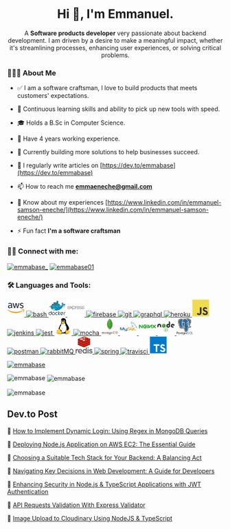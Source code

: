 ###
<h1 align="center">Hi 👋, I'm Emmanuel.</h1>
<p align="center">A <strong>Software products developer</strong> very passionate about backend development. I am driven by a desire to make a meaningful impact, whether it's streamlining processes, enhancing user experiences, or solving critical problems.</p>
<!-- <h3 align="center">Fullstack Developer</h3> -->

<!-- <p align="left"> <img src="https://komarev.com/ghpvc/?username=emmabase&label=Profile%20views&color=0e75b6&style=flat" alt="emmabase" /> </p> -->


<!-- <p align="left"> <a href="https://twitter.com/emmabase_" target="blank"><img src="https://img.shields.io/twitter/follow/emmabase_?logo=twitter&style=for-the-badge" alt="emmabase_" /></a> </p> -->

<h3 align="left">👨🏻‍💻  About Me </h3>

- ✅   I am a software craftsman, I love to build products that meets customers' expectations.

- 🎯   Continuous learning skills and ability to pick up new tools with speed.

- 🎓   Holds a B.Sc in Computer Science.

- 💼   Have 4 years working experience.

- 🌱   Currently building more solutions to help businesses succeed.


<!-- - 👨‍💻 All of my projects are available at [drsimplegraffiti.github.io](drsimplegraffiti.github.io) -->

- 📝 I regularly write articles on [https://dev.to/emmabase](https://dev.to/emmabase)

- 📫 How to reach me **emmaeneche@gmail.com**

- 📄 Know about my experiences [https://www.linkedin.com/in/emmanuel-samson-eneche/](https://www.linkedin.com/in/emmanuel-samson-eneche/)

- ⚡ Fun fact **I'm a software craftsman**

<h3 align="left">🤝🏻 Connect with me:</h3>
<p align="left">
  
<a href="https://twitter.com/emmabase_" target="blank"><img align="center" src="https://raw.githubusercontent.com/rahuldkjain/github-profile-readme-generator/master/src/images/icons/Social/twitter.svg" alt="emmabase_" height="30" width="40" /></a>
<a href="https://instagram.com/emmabase01" target="blank"><img align="center" src="https://raw.githubusercontent.com/rahuldkjain/github-profile-readme-generator/master/src/images/icons/Social/instagram.svg" alt="emmabase01" height="30" width="40" /></a>
</p>

<h3 align="left">🛠 Languages and Tools:</h3>

<p align="left"> 
  <a href="https://aws.amazon.com" target="_blank" rel="noreferrer"> <img src="https://raw.githubusercontent.com/devicons/devicon/master/icons/amazonwebservices/amazonwebservices-original-wordmark.svg" alt="aws" width="40" height="40"/> </a> 
<a href="https://www.gnu.org/software/bash/" target="_blank" rel="noreferrer"> <img src="https://www.vectorlogo.zone/logos/gnu_bash/gnu_bash-icon.svg" alt="bash" width="40" height="40"/> </a> 
   <a href="https://www.docker.com/" target="_blank" rel="noreferrer"> <img src="https://raw.githubusercontent.com/devicons/devicon/master/icons/docker/docker-original-wordmark.svg" alt="docker" width="40" height="40"/> </a> 
    <a href="https://expressjs.com" target="_blank" rel="noreferrer"> <img src="https://raw.githubusercontent.com/devicons/devicon/master/icons/express/express-original-wordmark.svg" alt="express" width="40" height="40"/> </a>  <a href="https://firebase.google.com/" target="_blank" rel="noreferrer"> <img src="https://www.vectorlogo.zone/logos/firebase/firebase-icon.svg" alt="firebase" width="40" height="40"/> </a> <a href="https://git-scm.com/" target="_blank" rel="noreferrer"> <img src="https://www.vectorlogo.zone/logos/git-scm/git-scm-icon.svg" alt="git" width="40" height="40"/> </a> <a href="https://graphql.org" target="_blank" rel="noreferrer"> <img src="https://www.vectorlogo.zone/logos/graphql/graphql-icon.svg" alt="graphql" width="40" height="40"/> </a>  <a href="https://heroku.com" target="_blank" rel="noreferrer"> <img src="https://www.vectorlogo.zone/logos/heroku/heroku-icon.svg" alt="heroku" width="40" height="40"/> </a>  <a href="https://developer.mozilla.org/en-US/docs/Web/JavaScript" target="_blank" rel="noreferrer"> <img src="https://raw.githubusercontent.com/devicons/devicon/master/icons/javascript/javascript-original.svg" alt="javascript" width="40" height="40"/> </a> <a href="https://www.jenkins.io" target="_blank" rel="noreferrer"> <img src="https://www.vectorlogo.zone/logos/jenkins/jenkins-icon.svg" alt="jenkins" width="40" height="40"/> </a> <a href="https://jestjs.io" target="_blank" rel="noreferrer"> <img src="https://www.vectorlogo.zone/logos/jestjsio/jestjsio-icon.svg" alt="jest" width="40" height="40"/> </a> <a href="https://www.linux.org/" target="_blank" rel="noreferrer"> <img src="https://raw.githubusercontent.com/devicons/devicon/master/icons/linux/linux-original.svg" alt="linux" width="40" height="40"/> </a> <a href="https://mochajs.org" target="_blank" rel="noreferrer"> <img src="https://www.vectorlogo.zone/logos/mochajs/mochajs-icon.svg" alt="mocha" width="40" height="40"/> </a> <a href="https://www.mongodb.com/" target="_blank" rel="noreferrer"> <img src="https://raw.githubusercontent.com/devicons/devicon/master/icons/mongodb/mongodb-original-wordmark.svg" alt="mongodb" width="40" height="40"/> </a> <a href="https://www.mysql.com/" target="_blank" rel="noreferrer"> <img src="https://raw.githubusercontent.com/devicons/devicon/master/icons/mysql/mysql-original-wordmark.svg" alt="mysql" width="40" height="40"/> </a> <a href="https://www.nginx.com" target="_blank" rel="noreferrer"> <img src="https://raw.githubusercontent.com/devicons/devicon/master/icons/nginx/nginx-original.svg" alt="nginx" width="40" height="40"/> </a> <a href="https://nodejs.org" target="_blank" rel="noreferrer"> <img src="https://raw.githubusercontent.com/devicons/devicon/master/icons/nodejs/nodejs-original-wordmark.svg" alt="nodejs" width="40" height="40"/> </a> <a href="https://www.postgresql.org" target="_blank" rel="noreferrer"> <img src="https://raw.githubusercontent.com/devicons/devicon/master/icons/postgresql/postgresql-original-wordmark.svg" alt="postgresql" width="40" height="40"/> </a> <a href="https://postman.com" target="_blank" rel="noreferrer"> <img src="https://www.vectorlogo.zone/logos/getpostman/getpostman-icon.svg" alt="postman" width="40" height="40"/> </a> <a href="https://www.rabbitmq.com" target="_blank" rel="noreferrer"> <img src="https://www.vectorlogo.zone/logos/rabbitmq/rabbitmq-icon.svg" alt="rabbitMQ" width="40" height="40"/> </a> <a href="https://redis.io" target="_blank" rel="noreferrer"> <img src="https://raw.githubusercontent.com/devicons/devicon/master/icons/redis/redis-original-wordmark.svg" alt="redis" width="40" height="40"/> </a> <a href="https://spring.io/" target="_blank" rel="noreferrer"> <img src="https://www.vectorlogo.zone/logos/springio/springio-icon.svg" alt="spring" width="40" height="40"/> </a> <a href="https://travis-ci.org" target="_blank" rel="noreferrer"> <img src="https://www.vectorlogo.zone/logos/travis-ci/travis-ci-icon.svg" alt="travisci" width="40" height="40"/> </a> <a href="https://www.typescriptlang.org/" target="_blank" rel="noreferrer"> <img src="https://raw.githubusercontent.com/devicons/devicon/master/icons/typescript/typescript-original.svg" alt="typescript" width="40" height="40"/> </a> </p>


<p align="left"> <a href="https://github.com/ryo-ma/github-profile-trophy"><img src="https://github-profile-trophy.vercel.app/?username=emmabase" alt="emmabase" /></a> </p>

<p><img align="left" src="https://github-readme-stats.vercel.app/api/top-langs?username=emmabase&show_icons=true&locale=en&layout=compact" alt="emmabase" /></p>

<p>&nbsp;<img align="center" src="https://github-readme-stats.vercel.app/api?username=emmabase&show_icons=true&locale=en" alt="emmabase" /></p>

<p><img align="center" src="https://github-readme-streak-stats.herokuapp.com/?user=emmabase&" alt="emmabase" /></p>


## Dev.to Post
🔗 [How to Implement Dynamic Login: Using Regex in MongoDB Queries](https://emmabase/how-to-implement-dynamic-login-using-regex-in-mongodb-queries-24fk)

🔗 [Deploying Node.js Application on AWS EC2: The Essential Guide](https://dev.to/emmabase/deploying-nodejs-application-on-aws-ec2-the-essential-guide-m2b)

🔗 [Choosing a Suitable Tech Stack for Your Backend: A Balancing Act](https://dev.to/emmabase/choosing-a-suitable-tech-stack-for-your-backend-a-balancing-act-331m)

🔗 [Navigating Key Decisions in Web Development: A Guide for Developers](https://dev.to/emmabase/navigating-key-decisions-in-web-development-a-guide-for-developers-47fa)

🔗 [Enhancing Security in Node.js & TypeScript Applications with JWT Authentication](https://dev.to/emmabase/enhancing-security-in-nodejs-typescript-applications-with-jwt-authentication-14de)

🔗 [API Requests Validation With Express Validator](https://dev.to/emmabase/api-requests-validation-with-express-validator-43gf)

🔗 [Image Upload to Cloudinary Using NodeJS & TypeScript](https://dev.to/emmabase/image-upload-to-cloudinary-using-nodejs-typescript-4oje)

